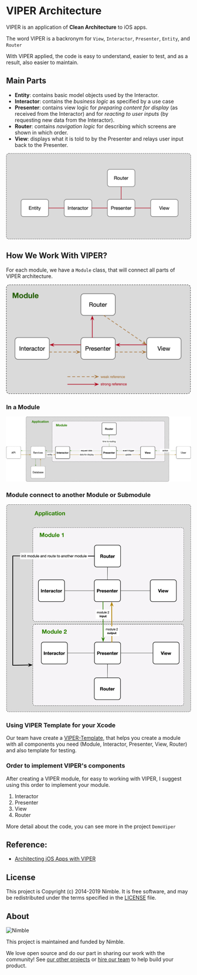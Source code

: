 # VIPER Architecture

VIPER is an application of **Clean Architecture** to iOS apps. 

The word VIPER is a backronym for `View`, `Interactor`, `Presenter`, `Entity`, and `Router`

With VIPER applied, the code is easy to understand, easier to test, and as a result, also easier to maintain.

## Main Parts

- **Entity**: contains basic model objects used by the Interactor.
- **Interactor**: contains the *business logic* as specified by a use case
- **Presenter**: contains view logic for *preparing content for display* (as received from the Interactor) and for *reacting to user inputs* (by requesting new data from the Interactor).
- **Router**: contains *navigation logic* for describing which screens are shown in which order.
- **View**: displays what it is told to by the Presenter and relays user input back to the Presenter.

![viper-parts](./resources/images/viper-parts.jpg)

## How We Work With VIPER?

For each module, we have a `Module` class, that will connect all parts of VIPER architecture.

![module](./resources/images/module-parts.jpg)

### In a Module

![each-module](./resources/images/each-module.jpg)

### Module connect to another Module or Submodule

![each-module](./resources/images/modules.jpg)

### Using VIPER Template for your Xcode

Our team have create a [VIPER-Template](https://github.com/nimblehq/VIPER-Templates), that helps you create a module with all components you need (Module, Interactor, Presenter, View, Router) and also template for testing.

### Order to implement VIPER's components

After creating a VIPER module, for easy to working with VIPER, I suggest using this order to implement your module.

1. Interactor
2. Presenter
3. View
4. Router

More detail about the code, you can see more in the project `DemoViper`

## Reference: 

- [Architecting iOS Apps with VIPER](https://www.objc.io/issues/13-architecture/viper/)

## License

This project is Copyright (c) 2014-2019 Nimble. It is free software,
and may be redistributed under the terms specified in the [LICENSE] file.

[LICENSE]: /LICENSE

## About

![Nimble](https://assets.nimblehq.co/logo/dark/logo-dark-text-160.png)

This project is maintained and funded by Nimble.

We love open source and do our part in sharing our work with the community!
See [our other projects][community] or [hire our team][hire] to help build your product.

[community]: https://github.com/nimblehq
[hire]: https://nimblehq.co/
